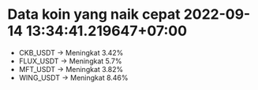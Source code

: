 # Data koin yang naik cepat 2022-09-14 13:34:41.219647+07:00

* CKB_USDT -> Meningkat 3.42%
* FLUX_USDT -> Meningkat 5.7%
* MFT_USDT -> Meningkat 3.82%
* WING_USDT -> Meningkat 8.46%
